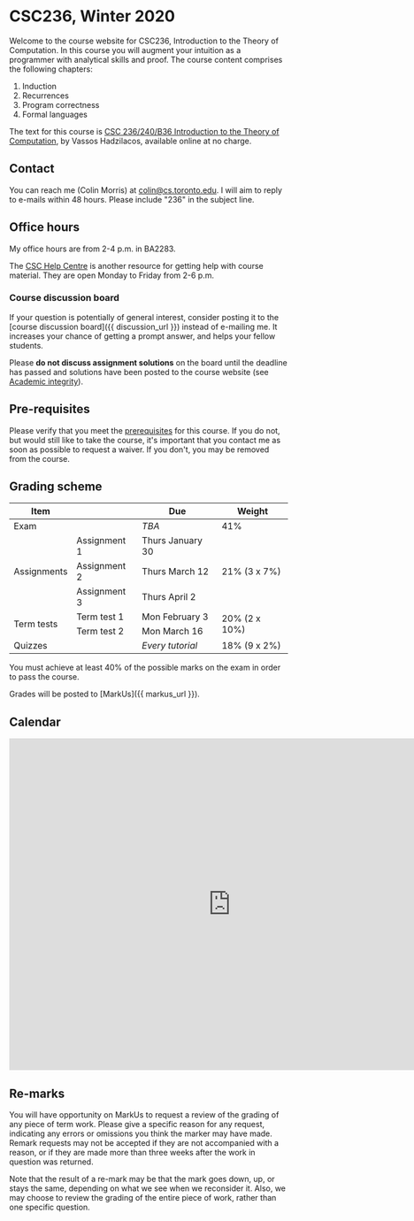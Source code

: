 # CSC236, Winter 2020

Welcome to the course website for CSC236, Introduction to the Theory of Computation. In this course you will augment your intuition as a programmer with analytical skills and proof. The course content comprises the following chapters:

1. Induction
2. Recurrences
3. Program correctness
4. Formal languages

The text for this course is [CSC 236/240/B36 Introduction to the Theory of Computation](http://www.cs.toronto.edu/~vassos/b36-notes/notes.pdf), by Vassos Hadzilacos, available online at no charge.

## Contact

You can reach me (Colin Morris) at <colin@cs.toronto.edu>. I will aim to reply to e-mails within 48 hours. Please include "236" in the subject line.

## Office hours

My office hours are from 2-4 p.m. in BA2283.

The [CSC Help Centre](https://web.cs.toronto.edu/undergraduate/help-centre) is another resource for getting help with course material. They are open Monday to Friday from 2-6 p.m.

### Course discussion board

If your question is potentially of general interest, consider posting it to the [course discussion board]({{ discussion_url }}) instead of e-mailing me. It increases your chance of getting a prompt answer, and helps your fellow students.

Please **do not discuss assignment solutions** on the board until the deadline has passed and solutions have been posted to the course website (see [Academic integrity](/assignments#Academic_integrity)).

## Pre-requisites

Please verify that you meet the [prerequisites](http://calendar.artsci.utoronto.ca/crs_csc.htm#CSC236H1) for this course. If you do not, but would still like to take the course, it's important that you contact me as soon as possible to request a waiver. If you don't, you may be removed from the course.

## Grading scheme

<table class="table scheme">
<thead>
  <tr>
    <th>Item</th>
    <th></th>
    <th>Due</th>
    <th>Weight</th>
  </tr>
</thead>
<tbody>
  <tr>
    <td>Exam</td>
    <td/>
    <td><i>TBA</i></td>
    <td>41%</td>
  </tr>

  <tr>
    <td rowspan="3">Assignments</td>
    <td>Assignment 1</td>
    <td>Thurs January 30</td>
    <td rowspan="3">21% (3 x 7%)</td>
  </tr>
  <tr>
    <td>Assignment 2</td>
    <td>Thurs March 12</td>
  </tr>
  <tr>
    <td>Assignment 3</td>
    <td>Thurs April 2</td>
  </tr>

  <tr>
    <td rowspan="2">Term tests</td>
    <td>Term test 1</td>
    <td>Mon February 3</td>
    <td rowspan="2">20% (2 x 10%)</td>
  </tr>
  <tr>
    <td>Term test 2</td>
    <td>Mon March 16</td>
  </tr>

  <tr>
    <td>Quizzes</td>
    <td/>
    <td><i>Every tutorial</i></td>
    <td>18% (9 x 2%)</td>
  </tr>

</tbody>
</table>

You must achieve at least 40% of the possible marks on the exam in order to pass the course.

Grades will be posted to [MarkUs]({{ markus_url }}).

## Calendar

<iframe src="https://calendar.google.com/calendar/embed?src=h0h6c8gdljbi0oddq75au4uuv0%40group.calendar.google.com&ctz=America%2FToronto&showTitle=0&showPrint=0&showCalendars=0" style="border: 0" width="800" height="600" frameborder="0" scrolling="no"></iframe>

## Re-marks

You will have opportunity on MarkUs to request a review of the grading of any piece of term work. Please give a specific reason for any request, indicating any errors or omissions you think the marker may have made. Remark requests may not be accepted if they are not accompanied with a reason, or if they are made more than three weeks after the work in question was returned.

Note that the result of a re-mark may be that the mark goes down, up, or stays the same, depending on what we see when we reconsider it. Also, we may choose to review the grading of the entire piece of work, rather than one specific question.
